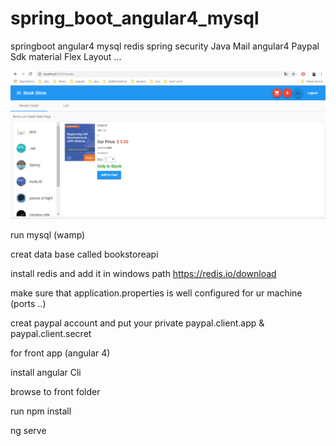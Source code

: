 # spring_boot_angular4_mysql
springboot angular4 mysql redis spring security Java Mail angular4  Paypal Sdk  material Flex Layout ...



![alt text](https://raw.githubusercontent.com/alaaeddinezammel/springAngularIntegration/master/img/git1.PNG)







run mysql (wamp)

creat data base called bookstoreapi

install redis and add it in windows path 
https://redis.io/download

make sure that application.properties is well configured for ur machine (ports ..)

creat paypal account and put your private  paypal.client.app & paypal.client.secret


for front app (angular 4)

install angular Cli

browse to front folder  

run npm install 

ng serve 


